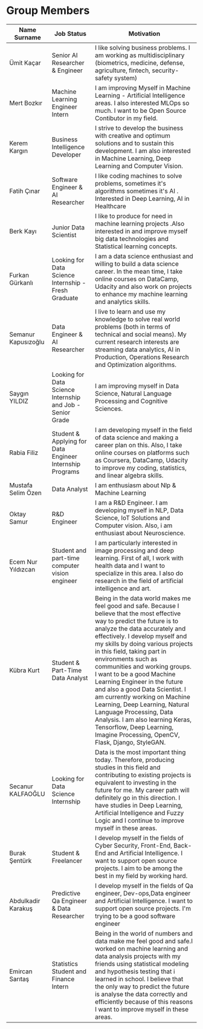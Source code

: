 # Group Members


Name Surname |Job Status | Motivation
---- | ---- | ---------------
Ümit Kaçar   | Senior AI Researcher & Engineer  | I like solving business problems. I am working as multidisciplinary  (biometrics, medicine, defense, agriculture, fintech, security-safety system)
Mert Bozkır  | Machine Learning Engineer Intern | I am improving Myself in Machine Learning - Artificial Intelligence areas.  I also interested MLOps so much. I want to be Open Source Contibutor in my field.
Kerem Kargın | Business Intelligence Developer  | I strive to develop the business with creative and optimum solutions and to sustain this development. I am also interested in Machine Learning, Deep Learning and Computer Vision.
Fatih Çınar | Software Engineer & AI Researcher | I like coding machines to solve problems, sometimes it's algorithms sometimes it's AI .  Interested in Deep Learning, AI in Healthcare |
Berk Kayı | Junior Data Scientist | I like to produce for need in machine learning projects .Also interested in and improve myself big data technologies and Statistical learning concepts. |
Furkan Gürkanlı | Looking for Data Science Internship - Fresh Graduate | I am a data science enthusiast and willing to build a data science career. In the mean time, I take online courses on DataCamp, Udacity and also work on projects to enhance my machine learning and analytics skills.
Semanur Kapusızoğlu | Data Engineer & AI Researcher | I live to learn and use my knowledge to solve real world problems (both in terms of technical and social means). My current research interests are streaming data analytics, AI in Production, Operations Research and Optimization algorithms. |  
Saygın YILDIZ| Looking for Data Science Internship and Job - Senior Grade |  I am improving myself in Data Science, Natural Language Processing and Cognitive Sciences. 
Rabia Filiz | Student & Applying for Data Engineer Internship Programs | I am developing myself in the field of data science and making a career plan on this. Also, I take online courses on platforms such as Coursera, DataCamp, Udacity to improve my coding, statistics, and linear algebra skills. 
Mustafa Selim Özen | Data Analyst | I am enthusiasm about Nlp & Machine Learning
Oktay Samur  | R&D Engineer  | I am a R&D Engineer. I am developing myself in NLP, Data Science, IoT Solutions and Computer vision. Also, i am enthusiast about Neuroscience.
Ecem Nur Yıldızcan | Student and part-time computer vision engineer | I am particularly interested in image processing and deep learning. First of all, I work with health data and I want to specialize in this area. I also do research in the field of artificial intelligence and art.
Kübra Kurt | Student & Part-Time Data Analyst | Being in the data world makes me feel good and safe. Because I believe that the most effective way to predict the future is to analyze the data accurately and effectively.  I develop myself and my skills by doing various projects in this field, taking part in environments such as communities and working groups. I want to be a good Machine Learning Engineer in the future and also a good Data Scientist. I am currently working on Machine Learning, Deep Learning, Natural Language Processing, Data Analysis. I am also learning Keras, Tensorflow, Deep Learning, Imagine Processing, OpenCV, Flask, Django, StyleGAN.
Secanur KALFAOĞLU | Looking for Data Science Internship | Data is the most important thing today. Therefore, producing studies in this field and contributing to existing projects is equivalent to investing in the future for me. My career path will definitely go in this direction. I have studies in Deep Learning, Artificial Intelligence and Fuzzy Logic and I continue to improve myself in these areas. 
Burak Şentürk | Student & Freelancer | I develop myself in the fields of Cyber Security, Front-End, Back-End and Artificial Intelligence. I want to support open source projects. I aim to be among the best in my field by working hard. |
Abdulkadir Karakuş |Predictive Qa Engineer & Data Researcher |  I develop myself in the fields of Qa engineer, Dev-ops,Data engineer and Artificial Intelligence. I want to support open source projects. I'm trying to be a good software engineer
Emircan Sarıtaş | Statistics Student and Finance Intern | Being in the world of numbers and data make me feel good and safe.I worked on machine learning and data analysis projects with my friends using statistical modeling and hypothesis testing that i learned in school. I believe that the only way to predict the future is analyse the data correctly and efficiently because of this reasons I want to improve myself in these areas. |
